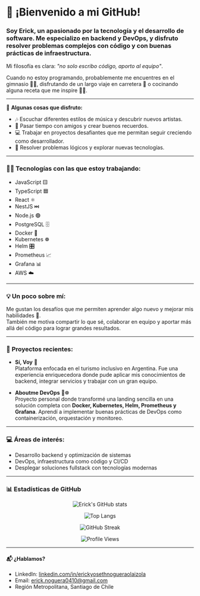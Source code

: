 # 👋 ¡Bienvenido a mi GitHub!  

### Soy Erick, un apasionado por la tecnología y el desarrollo de software. Me especializo en **backend y DevOps**, y disfruto resolver problemas complejos con código y con buenas prácticas de infraestructura.  
Mi filosofía es clara: *"no solo escribo código, aporto al equipo"*.  

Cuando no estoy programando, probablemente me encuentres en el gimnasio 🏋️‍♂️, disfrutando de un largo viaje en carretera 🚗 o cocinando alguna receta que me inspire 👨‍🍳.  

---

🎯 **Algunas cosas que disfruto:**  
- 🎶 Escuchar diferentes estilos de música y descubrir nuevos artistas.  
- 🤝 Pasar tiempo con amigos y crear buenos recuerdos.  
- 💻 Trabajar en proyectos desafiantes que me permitan seguir creciendo como desarrollador.  
- 🧠 Resolver problemas lógicos y explorar nuevas tecnologías.  

---

### 👨‍💻 **Tecnologías con las que estoy trabajando:**  
- JavaScript 🟨  
- TypeScript 🟦  
- React ⚛️  
- NestJS ⏭️  
- Node.js 🟢  
- PostgreSQL 🗄️  
- Docker 🐳  
- Kubernetes ☸️  
- Helm 🎛️  
- Prometheus 📈  
- Grafana 📊  
- AWS ☁️  

---

### 💡 **Un poco sobre mí:**  
Me gustan los desafíos que me permiten aprender algo nuevo y mejorar mis habilidades 💪.  
También me motiva compartir lo que sé, colaborar en equipo y aportar más allá del código para lograr grandes resultados.  

---

### 🚀 **Proyectos recientes:**  

- **Sí, Voy** 🧳  
  Plataforma enfocada en el turismo inclusivo en Argentina. Fue una experiencia enriquecedora donde pude aplicar mis conocimientos de backend, integrar servicios y trabajar con un gran equipo.  

- **Aboutme DevOps** 🐳☸️  
  Proyecto personal donde transformé una landing sencilla en una solución completa con **Docker, Kubernetes, Helm, Prometheus y Grafana**. Aprendí a implementar buenas prácticas de DevOps como containerización, orquestación y monitoreo.  

---

### 💻 **Áreas de interés:**  
- Desarrollo backend y optimización de sistemas  
- DevOps, infraestructura como código y CI/CD  
- Desplegar soluciones fullstack con tecnologías modernas  

---

### 📊 **Estadísticas de GitHub**  

<div align="center">

![Erick's GitHub stats](https://github-readme-stats.vercel.app/api?username=ErickNoguera&show_icons=true&theme=tokyonight&hide_border=true)  

![Top Langs](https://github-readme-stats.vercel.app/api/top-langs/?username=ErickNoguera&layout=compact&theme=tokyonight&hide_border=true)  

![GitHub Streak](https://github-readme-streak-stats.herokuapp.com/?user=ErickNoguera&theme=tokyonight&hide_border=true)  

![Profile Views](https://komarev.com/ghpvc/?username=ErickNoguera&color=blueviolet&style=flat-square)  

</div>  

---

#### 📬 ¿Hablamos?  
- LinkedIn: [linkedin.com/in/erickyosethnogueraolaizola](https://www.linkedin.com/in/erickyosethnogueraolaizola)  
- Email: erick.noguera0410@gmail.com  
- Región Metropolitana, Santiago de Chile  
